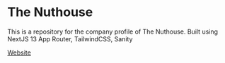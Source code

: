 # The Nuthouse

This is a repository for the company profile of The Nuthouse. Built using NextJS 13 App Router, TailwindCSS, Sanity

[Website](https://www.nuthouse.id/)
